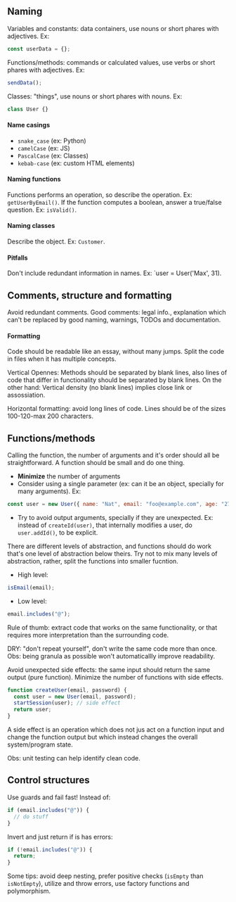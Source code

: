 ## Naming

Variables and constants: data containers, use nouns or short phares with adjectives.
Ex:

```js
const userData = {};
```

Functions/methods: commands or calculated values, use verbs or short phares with
adjectives.
Ex:

```js
sendData();
```

Classes: "things", use nouns or short phares with nouns.
Ex:

```js
class User {}
```

#### Name casings

- `snake_case` (ex: Python)
- `camelCase` (ex: JS)
- `PascalCase` (ex: Classes)
- `kebab-case` (ex: custom HTML elements)

#### Naming functions

Functions performs an operation, so describe the operation. Ex: `getUserByEmail()`. If
the function computes a boolean, answer a true/false question. Ex: `isValid()`.

#### Naming classes

Describe the object. Ex: `Customer`.

#### Pitfalls

Don't include redundant information in names. Ex: `user = User('Max', 31).

## Comments, structure and formatting

Avoid redundant comments. Good comments: legal info., explanation which can't be
replaced by good naming, warnings, TODOs and documentation.

#### Formatting

Code should be readable like an essay, without many jumps. Split the code in files when
it has multiple concepts.

Vertical Opennes: Methods should be separated by blank lines, also lines of code that
differ in functionality should be separated by blank lines. On the other hand: Vertical
density (no blank lines) implies close link or assossiation.

Horizontal formatting: avoid long lines of code. Lines should be of the sizes
100-120-max 200 characters.

## Functions/methods

Calling the function, the number of arguments and it's order should all be
straightforward. A function should be small and do one thing.

- **Minimize** the number of arguments
- Consider using a single parameter (ex: can it be an object, specially for many
  arguments). Ex:

```js
const user = new User({ name: "Nat", email: "foo@example.com", age: "27" });
```

- Try to avoid output arguments, specially if they are unexpected. Ex: instead of
  `createId(user)`, that internally modifies a user, do `user.addId()`, to be explicit.

There are different levels of abstraction, and functions should do work that's one level
of abstraction below theirs. Try not to mix many levels of abstraction, rather, split
the functions into smaller fucntion.

- High level:

```js
isEmail(email);
```

- Low level:

```js
email.includes("@");
```

Rule of thumb: extract code that works on the same functionality, or that requires more
interpretation than the surrounding code.

DRY: "don't repeat yourself", don't write the same code more than once. Obs: being
granula as possible won't automaticallly improve readability.

Avoid unexpected side effects: the same input should return the same output (pure
function). Minimize the number of functions with side effects.

```js
function createUser(email, password) {
  const user = new User(email, password);
  startSession(user); // side effect
  return user;
}
```

A side effect is an operation which does not jus act on a function input and change the
function output but which instead changes the overall system/program state.

Obs: unit testing can help identify clean code.

## Control structures

Use guards and fail fast! Instead of:

```js
if (email.includes("@")) {
  // do stuff
}
```

Invert and just return if is has errors:

```js
if (!email.includes("@")) {
  return;
}
```

Some tips: avoid deep nesting, prefer positive checks (`isEmpty` than `isNotEmpty`),
utilize and throw errors, use factory functions and polymorphism.
